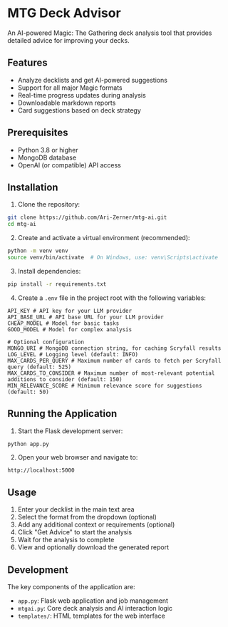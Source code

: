 # MTG Deck Advisor

An AI-powered Magic: The Gathering deck analysis tool that provides detailed advice for improving your decks.

## Features

- Analyze decklists and get AI-powered suggestions
- Support for all major Magic formats
- Real-time progress updates during analysis
- Downloadable markdown reports
- Card suggestions based on deck strategy

## Prerequisites

- Python 3.8 or higher
- MongoDB database
- OpenAI (or compatible) API access

## Installation

1. Clone the repository:
```bash
git clone https://github.com/Ari-Zerner/mtg-ai.git
cd mtg-ai
```

2. Create and activate a virtual environment (recommended):
```bash
python -m venv venv
source venv/bin/activate  # On Windows, use: venv\Scripts\activate
```

3. Install dependencies:
```bash
pip install -r requirements.txt
```

4. Create a `.env` file in the project root with the following variables:
```
API_KEY # API key for your LLM provider
API_BASE_URL # API base URL for your LLM provider
CHEAP_MODEL # Model for basic tasks
GOOD_MODEL # Model for complex analysis

# Optional configuration
MONGO_URI # MongoDB connection string, for caching Scryfall results
LOG_LEVEL # Logging level (default: INFO)
MAX_CARDS_PER_QUERY # Maximum number of cards to fetch per Scryfall query (default: 525)
MAX_CARDS_TO_CONSIDER # Maximum number of most-relevant potential additions to consider (default: 150)
MIN_RELEVANCE_SCORE # Minimum relevance score for suggestions (default: 50)
```

## Running the Application

1. Start the Flask development server:
```bash
python app.py
```

2. Open your web browser and navigate to:
```
http://localhost:5000
```

## Usage

1. Enter your decklist in the main text area
2. Select the format from the dropdown (optional)
3. Add any additional context or requirements (optional)
4. Click "Get Advice" to start the analysis
5. Wait for the analysis to complete
6. View and optionally download the generated report

## Development

The key components of the application are:

- `app.py`: Flask web application and job management
- `mtgai.py`: Core deck analysis and AI interaction logic
- `templates/`: HTML templates for the web interface